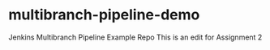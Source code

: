 # multibranch-pipeline-demo
Jenkins Multibranch Pipeline Example Repo
This is an edit for Assignment 2
